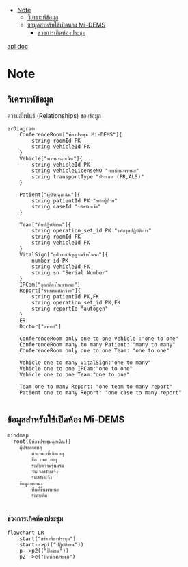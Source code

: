 - [Note](#note)
  - [วิเคราะห์ข้อมูล](#วิเคราะห์ข้อมูล)
  - [ข้อมูลสำหรับใช้เปิดห้อง Mi-DEMS](#ข้อมูลสำหรับใช้เปิดห้อง-mi-dems)
    - [ช่วงการเกิดห้องประชุม](#ช่วงการเกิดห้องประชุม)

[api doc](https://lionants02.github.io/Mi-DEMS/)


# Note

## วิเคราะห์ข้อมูล
ความสัมพันธ์ (Relationships) ของข้อมูล
```mermaid
erDiagram
    ConferenceRoom["ห้องประชุม Mi-DEMS"]{
        string roomId PK
        string vehicleId FK
    }
    Vehicle["พาหนะฉุกเฉิน"]{
        string vehicleId PK
        string vehicleLicenseNO "ทะเบียนพาหนะ"
        string transportType "ประเภท (FR,ALS)"
    }

    Patient["ผู้ป่วยฉุกเฉิน"]{
        string patientId PK "รหัสผู้ป่วย"
        string caseId "รหัสรับแจ้ง"
    }

    Team["ทีมปฏิบัติงาน"]{
        string operation_set_id PK "รหัสชุดปฏิบัติการ"
        string roomId FK
        string vehicleId FK
    }
    VitalSign["อุปกรณ์สัญญาณชีพในรถ"]{
        number id PK
        string vehicleId FK
        string sn "Serial Number"
    }
    IPCam["ชุดกล้องในพาหนะ"]
    Report["รายงานเบิกจ่าย"]{
        string patientId PK,FK
        string operation_set_id PK,FK
        string reportId "autogen"
    }
    ER
    Doctor["แพทย์"]

    ConferenceRoom only one to one Vehicle :"one to one"
    ConferenceRoom many to many Patient: "many to many"
    ConferenceRoom only one to one Team: "one to one"

    Vehicle one to many VitalSign:"one to many"
    Vehicle one to one IPCam:"one to one"
    Vehicle one to one Team:"one to one"

    Team one to many Report: "one team to many report"
    Patient one to many Report: "one case to many report"


```
## ข้อมูลสำหรับใช้เปิดห้อง Mi-DEMS

```mermaid
mindmap
  root((ห้องประชุมฉุกเฉิน))
    ผู้ประสบเหตุ
        ตำแหน่งที่เกิดเหตุ
        ชื่อ เพศ อายุ
        ระดับความรุ่นแรง
        วันเวลารับแจ้ง
        รหัสรับแจ้ง
    ข้อมูลพาหนะ
        ทีมที่ขึ้นพาหนะ
        ระดับทีม
    
```

### ช่วงการเกิดห้องประชุม
```mermaid
flowchart LR
    start("สร้างห้องประชุม")
    start-->p(("ปฏิบัติงาน"))
    p-->p2(("ปิดงาน"))
    p2-->e("ปิดห้องประชุม")
```